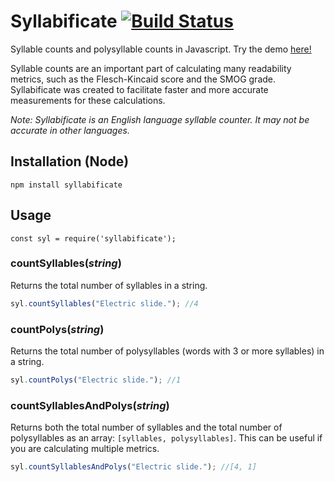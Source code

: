 # Syllabificate [![Build Status](https://travis-ci.com/EndaHallahan/syllabificate.svg?branch=master)](https://travis-ci.com/EndaHallahan/syllabificate)

Syllable counts and polysyllable counts in Javascript. Try the demo [here!](https://endahallahan.github.io/syllabificate/syllabificateTester.html)

Syllable counts are an important part of calculating many readability metrics, such as the Flesch-Kincaid score and the SMOG grade. Syllabificate was created to facilitate faster and more accurate measurements for these calculations. 

*Note: Syllabificate is an English language syllable counter. It may not be accurate in other languages.*

## Installation (Node)
```npm install syllabificate```
## Usage
```javacript
const syl = require('syllabificate');
```
### countSyllables(*string*)
Returns the total number of syllables in a string.
```javascript
syl.countSyllables("Electric slide."); //4
```
### countPolys(*string*)
Returns the total number of polysyllables (words with 3 or more syllables) in a string.
```javascript
syl.countPolys("Electric slide."); //1
```
### countSyllablesAndPolys(*string*)
Returns both the total number of syllables and the total number of polysyllables as an array: `[syllables, polysyllables]`. This can be useful if you are calculating multiple metrics.
```javascript
syl.countSyllablesAndPolys("Electric slide."); //[4, 1]
```

